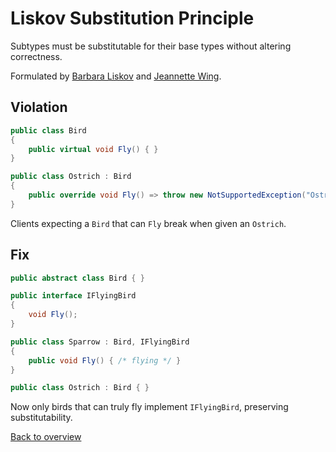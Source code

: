 # Liskov Substitution Principle

Subtypes must be substitutable for their base types without altering correctness.

Formulated by [Barbara Liskov](https://en.wikipedia.org/wiki/Barbara_Liskov) and [Jeannette Wing](https://en.wikipedia.org/wiki/Jeannette_Wing).

## Violation

```csharp
public class Bird
{
    public virtual void Fly() { }
}

public class Ostrich : Bird
{
    public override void Fly() => throw new NotSupportedException("Ostriches can't fly");
}
```

Clients expecting a `Bird` that can `Fly` break when given an `Ostrich`.

## Fix

```csharp
public abstract class Bird { }

public interface IFlyingBird
{
    void Fly();
}

public class Sparrow : Bird, IFlyingBird
{
    public void Fly() { /* flying */ }
}

public class Ostrich : Bird { }
```

Now only birds that can truly fly implement `IFlyingBird`, preserving substitutability.

[Back to overview](README.md)
